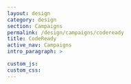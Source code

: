 ```yaml
---
layout: design
category: design
section: Campaigns
permalink: /design/campaigns/codeready
title: CodeReady
active_nav: Campaigns
intro_paragraph: >

custom_js:
custom_css:
---
```

